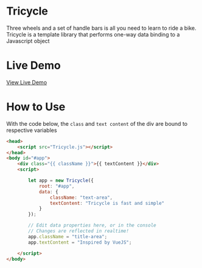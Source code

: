 # Tricycle

Three wheels and a set of handle bars is all you need to learn to ride a bike. Tricycle is a template library that performs one-way data binding to a Javascript object

# Live Demo

[View Live Demo](https://regularmemory.blog/Tricycle/)

# How to Use

With the code below, the `class` and `text content` of the div are bound to respective variables

```html
<head>
    <script src="Tricycle.js"></script>
</head>
<body id="#app">
    <div class="{{ className }}">{{ textContent }}</div>
    <script>

        let app = new Tricycle({
            root: "#app",
            data: {
                className: "text-area",
                textContent: "Tricycle is fast and simple"
            }
        });    

        // Edit data properties here, or in the console
        // Changes are reflected in realtime!
        app.className = "title-area";
        app.textContent = "Inspired by VueJS";

    </script>
</body>
```
